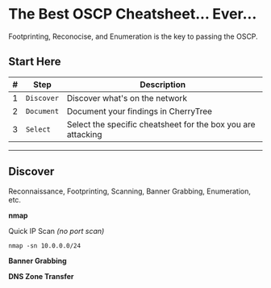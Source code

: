 # The Best OSCP Cheatsheet... Ever...
Footprinting, Reconocise, and Enumeration is the key to passing the OSCP.  

## Start Here
| # | Step | Description |
| --- | --- | --- |
| 1 | `Discover` | Discover what's on the network |
| 2 | `Document` | Document your findings in CherryTree |
| 3 | `Select` | Select the specific cheatsheet for the box you are attacking |

-------------
## Discover
Reconnaissance, Footprinting, Scanning, Banner Grabbing, Enumeration, etc.

**nmap**

Quick IP Scan _(no port scan)_
```nmap
nmap -sn 10.0.0.0/24
```

**Banner Grabbing**

**DNS Zone Transfer**
